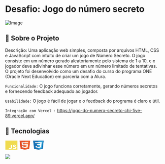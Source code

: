 # Desafio: Jogo do número secreto
![Image](https://github.com/user-attachments/assets/cc6b8252-6f7e-4a29-9bf3-f18a9727c6da)


## 📖 Sobre o Projeto
Descrição: Uma aplicação web simples, composta por arquivos HTML, CSS e JavaScript com intuito de criar um jogo de Número Secreto. O jogo consiste em um número gerado aleatoriamente pelo sistema de 1 a 10, e o jogador deve adivinhar esse número em um número limitado de tentativas. O projeto foi desenvolvido como um desafio do curso do programa ONE (Oracle Next Education) em parceria com a Alura.


`Funcionalidade:` O jogo funciona corretamente, gerando números secretos e fornecendo feedback adequado ao jogador.

`Usabilidade:` O jogo é fácil de jogar e o feedback do programa é claro e útil.

`Integração com Vercel :` https://jogo-do-numero-secreto-chi-five-89.vercel.app/

## 🚀 Tecnologias

  <div style="flex-basis: 48%;">
    <img align="center" alt="Js" height="30" width="40" src="https://raw.githubusercontent.com/devicons/devicon/master/icons/javascript/javascript-plain.svg">
    <img align="center" alt="HTML" height="30" width="40" src="https://raw.githubusercontent.com/devicons/devicon/master/icons/html5/html5-original.svg">
    <img align="center" alt="CSS" height="30" width="40" src="https://raw.githubusercontent.com/devicons/devicon/master/icons/css3/css3-original.svg">
  </div>
  
  </p>
   <img src="http://img.shields.io/static/v1?label=STATUS&message=CONCLUIDO&color=GREEN&style=for-the-badge"/>
</p>


